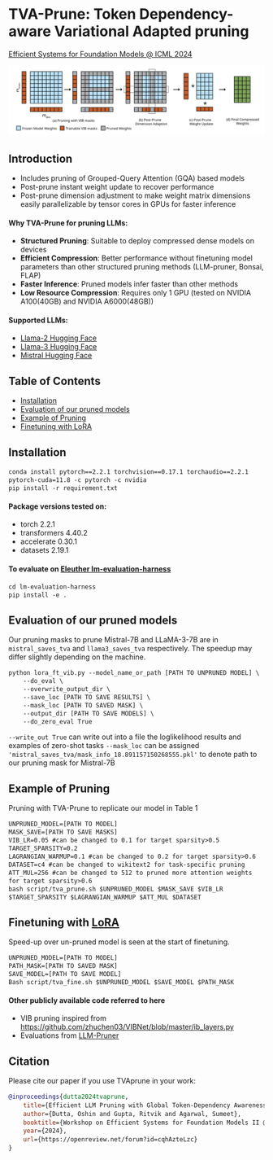 # **TVA-Prune: Token Dependency-aware Variational Adapted pruning**

[Efficient Systems for Foundation Models @ ICML 2024](https://openreview.net/forum?id=cqhAzteLzc)

![TVA-Prune](https://raw.githubusercontent.com/oshindutta/TVAprune/main/figures/method.svg)

## Introduction 
- Includes pruning of Grouped-Query Attention (GQA) based models
- Post-prune instant weight update to recover performance
- Post-prune dimension adjustment to make weight matrix dimensions easily parallelizable by tensor cores in GPUs for faster inference
 
#### Why TVA-Prune for pruning LLMs:
- **Structured Pruning**: Suitable to deploy compressed dense models on devices
- **Efficient Compression**: Better performance without finetuning model parameters than other structured pruning methods (LLM-pruner, Bonsai, FLAP)
- **Faster Inference**: Pruned models infer faster than other methods
- **Low Resource Compression**: Requires only 1 GPU (tested on NVIDIA A100(40GB) and NVIDIA A6000(48GB))

#### Supported LLMs:
- [Llama-2 Hugging Face](https://huggingface.co/meta-llama)
- [Llama-3 Hugging Face](https://huggingface.co/meta-llama/Meta-Llama-3-8B)
- [Mistral Hugging Face](https://huggingface.co/mistralai/Mistral-7B-v0.1)


## Table of Contents
- [Installation](#installation)
- [Evaluation of our pruned models](#evaluation-of-our-pruned-models)
- [Example of Pruning](#example-of-pruning)
- [Finetuning with LoRA](#finetuning-with-lora)

## Installation
```
conda install pytorch==2.2.1 torchvision==0.17.1 torchaudio==2.2.1 pytorch-cuda=11.8 -c pytorch -c nvidia
pip install -r requirement.txt
```
#### Package versions tested on:
- torch 2.2.1
- transformers 4.40.2
- accelerate 0.30.1
- datasets 2.19.1

#### To evaluate on [Eleuther lm-evaluation-harness](https://github.com/EleutherAI/lm-evaluation-harness)
```
cd lm-evaluation-harness
pip install -e .
```
## Evaluation of our pruned models
Our pruning masks to prune Mistral-7B and LLaMA-3-7B are in `mistral_saves_tva` and `llama3_saves_tva` respectively. 
The speedup may differ slightly depending on the machine.
```
python lora_ft_vib.py --model_name_or_path [PATH TO UNPRUNED MODEL] \
	--do_eval \
	--overwrite_output_dir \
	--save_loc [PATH TO SAVE RESULTS] \
	--mask_loc [PATH TO SAVED MASK] \
	--output_dir [PATH TO SAVE MODELS] \
	--do_zero_eval True
```
``--write_out True`` can write out into a file the loglikelihood results and examples of zero-shot tasks
``--mask_loc`` can be assigned `'mistral_saves_tva/mask_info_18.891157150268555.pkl'` to denote path to our pruning mask for Mistral-7B

## Example of Pruning
Pruning with TVA-Prune to replicate our model in Table 1
```
UNPRUNED_MODEL=[PATH TO MODEL]
MASK_SAVE=[PATH TO SAVE MASKS]
VIB_LR=0.05 #can be changed to 0.1 for target sparsity>0.5
TARGET_SPARSITY=0.2 
LAGRANGIAN_WARMUP=0.1 #can be changed to 0.2 for target sparsity>0.6
DATASET=c4 #can be changed to wikitext2 for task-specific pruning
ATT_MUL=256 #can be changed to 512 to pruned more attention weights for target sparsity>0.6
bash script/tva_prune.sh $UNPRUNED_MODEL $MASK_SAVE $VIB_LR $TARGET_SPARSITY $LAGRANGIAN_WARMUP $ATT_MUL $DATASET
```

## Finetuning with [LoRA](https://github.com/microsoft/LoRA)
Speed-up over un-pruned model is seen at the start of finetuning.
```
UNPRUNED_MODEL=[PATH TO MODEL]
PATH_MASK=[PATH TO SAVED MASK]
SAVE_MODEL=[PATH TO SAVE MODEL]
Bash script/tva_fine.sh $UNPRUNED_MODEL $SAVE_MODEL $PATH_MASK
```

#### Other publicly available code referred to here
* VIB pruning inspired from https://github.com/zhuchen03/VIBNet/blob/master/ib_layers.py
* Evaluations from [LLM-Pruner](https://github.com/horseee/LLM-Pruner)

## Citation

Please cite our paper if you use TVAprune in your work:

```bibtex
@inproceedings{dutta2024tvaprune,
	title={Efficient LLM Pruning with Global Token-Dependency Awareness and Hardware-Adapted Inference},
	author={Dutta, Oshin and Gupta, Ritvik and Agarwal, Sumeet},
	booktitle={Workshop on Efficient Systems for Foundation Models II @ ICML2024},
	year={2024},
	url={https://openreview.net/forum?id=cqhAzteLzc}
}
```
